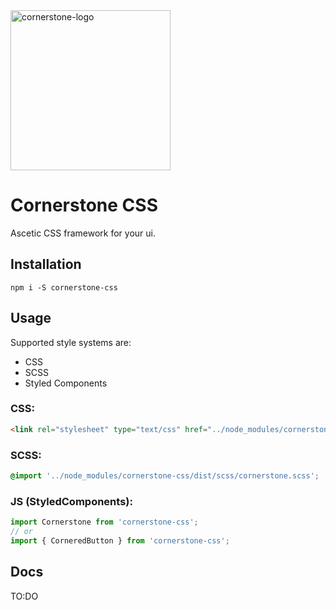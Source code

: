 <img src="http://cornerstone.sebdybowski.com/cornerstone_v3.png" width="256px" alt="cornerstone-logo" />

# Cornerstone CSS
Ascetic CSS framework for your ui.

## Installation
`npm i -S cornerstone-css`

## Usage
Supported style systems are:
* CSS
* SCSS
* Styled Components

### CSS:
```html
<link rel="stylesheet" type="text/css" href="../node_modules/cornerstone-css/dist/css/cornerstone.min.css">
```

### SCSS:
```css
@import '../node_modules/cornerstone-css/dist/scss/cornerstone.scss';
```

### JS (StyledComponents):
```javascript
import Cornerstone from 'cornerstone-css';
// or
import { CorneredButton } from 'cornerstone-css';
```

## Docs
TO:DO
